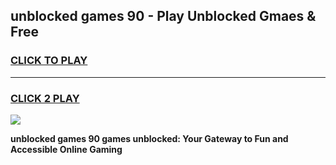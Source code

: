 
## unblocked games 90 - Play Unblocked Gmaes & Free
<h3>
<a href="https://news.freeplayer.one?title=unblocked_games_90&ref=23F">CLICK TO PLAY</a></h3>
<hr>

<h3>
<a href="https://news.freeplayer.one?title=unblocked_games_90&ref=23F">CLICK 2 PLAY</a>
  
</h3>

<a href="https://news.freeplayer.one?title=unblocked_games_90&ref=23F/"><img src="https://clearcache.store/games.png"></a>


**unblocked games 90 games unblocked: Your Gateway to Fun and Accessible Online Gaming**
